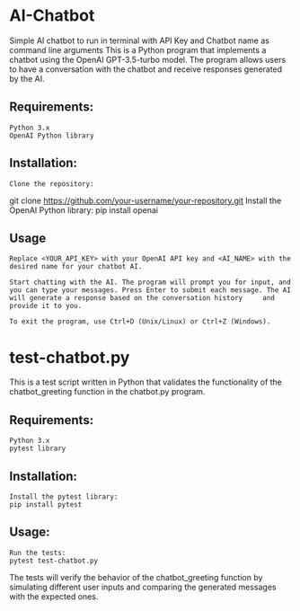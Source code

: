 # AI-Chatbot
Simple AI chatbot to run in terminal with API Key and Chatbot name as command line arguments
This is a Python program that implements a chatbot using the OpenAI GPT-3.5-turbo model. The program allows users to have a conversation with the chatbot and receive responses generated by the AI.

## Requirements:
    Python 3.x
    OpenAI Python library

## Installation:
    Clone the repository:
git clone https://github.com/your-username/your-repository.git
    Install the OpenAI Python library:
pip install openai

## Usage
    Replace <YOUR_API_KEY> with your OpenAI API key and <AI_NAME> with the desired name for your chatbot AI.

    Start chatting with the AI. The program will prompt you for input, and you can type your messages. Press Enter to submit each message. The AI will generate a response based on the conversation history     and provide it to you.

    To exit the program, use Ctrl+D (Unix/Linux) or Ctrl+Z (Windows).

# test-chatbot.py
This is a test script written in Python that validates the functionality of the chatbot_greeting function in the chatbot.py program.

## Requirements:
    Python 3.x
    pytest library

## Installation:
    Install the pytest library:
    pip install pytest
## Usage:
    Run the tests:
    pytest test-chatbot.py

The tests will verify the behavior of the chatbot_greeting function by simulating different user inputs and comparing the generated messages with the expected ones.
